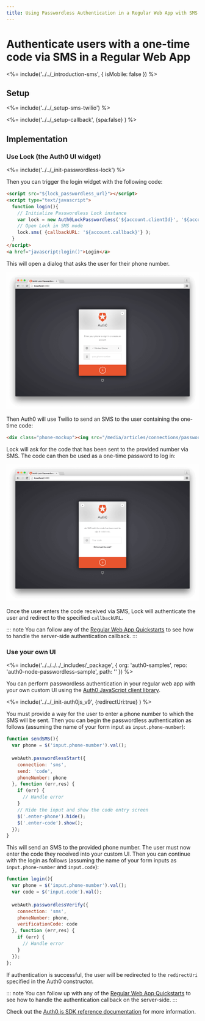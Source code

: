 ```yaml
---
title: Using Passwordless Authentication in a Regular Web App with SMS
---
```

# Authenticate users with a one-time code via SMS in a Regular Web App

<%= include('../../_introduction-sms', { isMobile: false }) %>

## Setup

<%= include('../../_setup-sms-twilio') %>

<%= include('../../_setup-callback', {spa:false} ) %>

## Implementation

### Use Lock (the Auth0 UI widget)

<%= include('../../_init-passwordless-lock') %>

Then you can trigger the login widget with the following code:

```html
<script src="${lock_passwordless_url}"></script>
<script type="text/javascript">
  function login(){
    // Initialize Passwordless Lock instance
    var lock = new Auth0LockPasswordless('${account.clientId}', '${account.namespace}');
    // Open Lock in SMS mode
    lock.sms( {callbackURL: '${account.callback}'} );
  }
</script>
<a href="javascript:login()">Login</a>
```

This will open a dialog that asks the user for their phone number.

![](/media/articles/connections/passwordless/passwordless-sms-enter-phone-web.png)

Then Auth0 will use Twilio to send an SMS to the user containing the one-time code:

```html
<div class="phone-mockup"><img src="/media/articles/connections/passwordless/passwordless-sms-receive-code-web.png" alt="SMS one-time code"/></div>
```

Lock will ask for the code that has been sent to the provided number via SMS. The code can then be used as a one-time password to log in:

![](/media/articles/connections/passwordless/passwordless-sms-enter-code-web.png)

Once the user enters the code received via SMS, Lock will authenticate the user and redirect to the specified `callbackURL`.

::: note
You can follow any of the [Regular Web App Quickstarts](/quickstart/webapp) to see how to handle the server-side authentication callback.
:::

### Use your own UI

<%= include('../../../../_includes/_package', {
  org: 'auth0-samples',
  repo: 'auth0-node-passwordless-sample',
  path: ''
}) %>

You can perform passwordless authentication in your regular web app with your own custom UI using the [Auth0 JavaScript client library](/libraries/auth0js).

<%= include('../../_init-auth0js_v9', {redirectUri:true} ) %>

You must provide a way for the user to enter a phone number to which the SMS will be sent. Then you can begin the passwordless authentication as follows (assuming the name of your form input as `input.phone-number`):

```js
function sendSMS(){
  var phone = $('input.phone-number').val();

  webAuth.passwordlessStart({
    connection: 'sms',
    send: 'code',
    phoneNumber: phone
  }, function (err,res) {
    if (err) {
      // Handle error
    }
    // Hide the input and show the code entry screen
    $('.enter-phone').hide();
    $('.enter-code').show();
  });
}
```

This will send an SMS to the provided phone number. The user must now enter the code they received into your custom UI. Then you can continue with the login as follows (assuming the name of your form inputs as `input.phone-number` and `input.code`):

```js
function login(){
  var phone = $('input.phone-number').val();
  var code = $('input.code').val();

  webAuth.passwordlessVerify({
    connection: 'sms',
    phoneNumber: phone,
    verificationCode: code
  }, function (err,res) {
    if (err) {
      // Handle error
    }
  });
};
```

If authentication is successful, the user will be redirected to the `redirectUri` specified in the Auth0 constructor.

::: note
You can follow up with any of the [Regular Web App Quickstarts](/quickstart/webapp) to see how to handle the authentication callback on the server-side.
:::

Check out the [Auth0.js SDK reference documentation](/libraries/auth0js) for more information.
